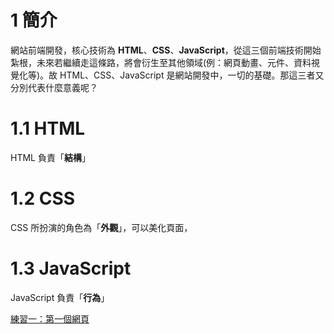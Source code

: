 # 1 簡介

網站前端開發，核心技術為 **HTML**、**CSS**、**JavaScript**，從這三個前端技術開始紮根，未來若繼續走這條路，將會衍生至其他領域\(例：網頁動畫、元件、資料視覺化等\)。故 HTML、CSS、JavaScript 是網站開發中，一切的基礎。那這三者又分別代表什麼意義呢？

# 1.1 HTML

HTML 負責「**結構**」

# 1.2 CSS

CSS 所扮演的角色為「**外觀**」，可以美化頁面，

# 1.3 JavaScript

JavaScript 負責「**行為**」



[練習一：第一個網頁](/assignments/firstweb.md)

